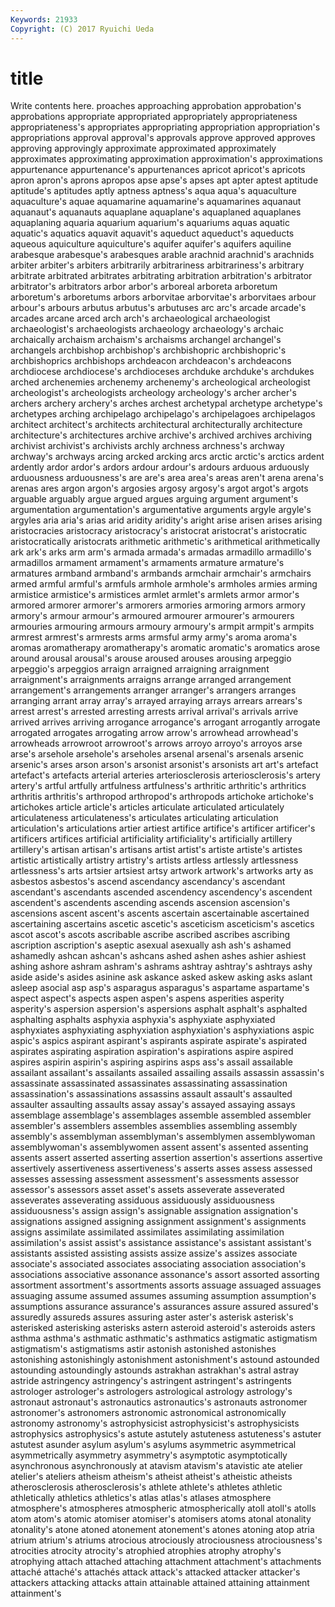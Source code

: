 ```yaml
---
Keywords: 21933 
Copyright: (C) 2017 Ryuichi Ueda
---
```


# title

Write contents here.
proaches approaching approbation approbation's approbations appropriate appropriated
appropriately appropriateness appropriateness's appropriates appropriating appropriation appropriation's appropriations approval approval's
approvals approve approved approves approving approvingly approximate approximated approximately approximates
approximating approximation approximation's approximations appurtenance appurtenance's appurtenances apricot apricot's apricots
apron apron's aprons apropos apse apse's apses apt apter aptest
aptitude aptitude's aptitudes aptly aptness aptness's aqua aqua's aquaculture aquaculture's
aquae aquamarine aquamarine's aquamarines aquanaut aquanaut's aquanauts aquaplane aquaplane's aquaplaned
aquaplanes aquaplaning aquaria aquarium aquarium's aquariums aquas aquatic aquatic's aquatics
aquavit aquavit's aqueduct aqueduct's aqueducts aqueous aquiculture aquiculture's aquifer aquifer's
aquifers aquiline arabesque arabesque's arabesques arable arachnid arachnid's arachnids arbiter
arbiter's arbiters arbitrarily arbitrariness arbitrariness's arbitrary arbitrate arbitrated arbitrates arbitrating
arbitration arbitration's arbitrator arbitrator's arbitrators arbor arbor's arboreal arboreta arboretum
arboretum's arboretums arbors arborvitae arborvitae's arborvitaes arbour arbour's arbours arbutus
arbutus's arbutuses arc arc's arcade arcade's arcades arcane arced arch
arch's archaeological archaeologist archaeologist's archaeologists archaeology archaeology's archaic archaically archaism
archaism's archaisms archangel archangel's archangels archbishop archbishop's archbishopric archbishopric's archbishoprics
archbishops archdeacon archdeacon's archdeacons archdiocese archdiocese's archdioceses archduke archduke's archdukes
arched archenemies archenemy archenemy's archeological archeologist archeologist's archeologists archeology archeology's
archer archer's archers archery archery's arches archest archetypal archetype archetype's
archetypes arching archipelago archipelago's archipelagoes archipelagos architect architect's architects architectural
architecturally architecture architecture's architectures archive archive's archived archives archiving archivist
archivist's archivists archly archness archness's archway archway's archways arcing arcked
arcking arcs arctic arctic's arctics ardent ardently ardor ardor's ardors
ardour ardour's ardours arduous arduously arduousness arduousness's are are's area
area's areas aren't arena arena's arenas ares argon argon's argosies
argosy argosy's argot argot's argots arguable arguably argue argued argues
arguing argument argument's argumentation argumentation's argumentative arguments argyle argyle's argyles
aria aria's arias arid aridity aridity's aright arise arisen arises
arising aristocracies aristocracy aristocracy's aristocrat aristocrat's aristocratic aristocratically aristocrats arithmetic
arithmetic's arithmetical arithmetically ark ark's arks arm arm's armada armada's
armadas armadillo armadillo's armadillos armament armament's armaments armature armature's armatures
armband armband's armbands armchair armchair's armchairs armed armful armful's armfuls
armhole armhole's armholes armies arming armistice armistice's armistices armlet armlet's
armlets armor armor's armored armorer armorer's armorers armories armoring armors
armory armory's armour armour's armoured armourer armourer's armourers armouries armouring
armours armoury armoury's armpit armpit's armpits armrest armrest's armrests arms
armsful army army's aroma aroma's aromas aromatherapy aromatherapy's aromatic aromatic's
aromatics arose around arousal arousal's arouse aroused arouses arousing arpeggio
arpeggio's arpeggios arraign arraigned arraigning arraignment arraignment's arraignments arraigns arrange
arranged arrangement arrangement's arrangements arranger arranger's arrangers arranges arranging arrant
array array's arrayed arraying arrays arrears arrears's arrest arrest's arrested
arresting arrests arrival arrival's arrivals arrive arrived arrives arriving arrogance
arrogance's arrogant arrogantly arrogate arrogated arrogates arrogating arrow arrow's arrowhead
arrowhead's arrowheads arrowroot arrowroot's arrows arroyo arroyo's arroyos arse arse's
arsehole arsehole's arseholes arsenal arsenal's arsenals arsenic arsenic's arses arson
arson's arsonist arsonist's arsonists art art's artefact artefact's artefacts arterial
arteries arteriosclerosis arteriosclerosis's artery artery's artful artfully artfulness artfulness's arthritic
arthritic's arthritics arthritis arthritis's arthropod arthropod's arthropods artichoke artichoke's artichokes
article article's articles articulate articulated articulately articulateness articulateness's articulates articulating
articulation articulation's articulations artier artiest artifice artifice's artificer artificer's artificers
artifices artificial artificiality artificiality's artificially artillery artillery's artisan artisan's artisans
artist artist's artiste artiste's artistes artistic artistically artistry artistry's artists
artless artlessly artlessness artlessness's arts artsier artsiest artsy artwork artwork's
artworks arty as asbestos asbestos's ascend ascendancy ascendancy's ascendant ascendant's
ascendants ascended ascendency ascendency's ascendent ascendent's ascendents ascending ascends ascension
ascension's ascensions ascent ascent's ascents ascertain ascertainable ascertained ascertaining ascertains
ascetic ascetic's asceticism asceticism's ascetics ascot ascot's ascots ascribable ascribe
ascribed ascribes ascribing ascription ascription's aseptic asexual asexually ash ash's
ashamed ashamedly ashcan ashcan's ashcans ashed ashen ashes ashier ashiest
ashing ashore ashram ashram's ashrams ashtray ashtray's ashtrays ashy aside
aside's asides asinine ask askance asked askew asking asks aslant
asleep asocial asp asp's asparagus asparagus's aspartame aspartame's aspect aspect's
aspects aspen aspen's aspens asperities asperity asperity's aspersion aspersion's aspersions
asphalt asphalt's asphalted asphalting asphalts asphyxia asphyxia's asphyxiate asphyxiated asphyxiates
asphyxiating asphyxiation asphyxiation's asphyxiations aspic aspic's aspics aspirant aspirant's aspirants
aspirate aspirate's aspirated aspirates aspirating aspiration aspiration's aspirations aspire aspired
aspires aspirin aspirin's aspiring aspirins asps ass's assail assailable assailant
assailant's assailants assailed assailing assails assassin assassin's assassinate assassinated assassinates
assassinating assassination assassination's assassinations assassins assault assault's assaulted assaulter assaulting
assaults assay assay's assayed assaying assays assemblage assemblage's assemblages assemble
assembled assembler assembler's assemblers assembles assemblies assembling assembly assembly's assemblyman
assemblyman's assemblymen assemblywoman assemblywoman's assemblywomen assent assent's assented assenting assents
assert asserted asserting assertion assertion's assertions assertive assertively assertiveness assertiveness's
asserts asses assess assessed assesses assessing assessment assessment's assessments assessor
assessor's assessors asset asset's assets asseverate asseverated asseverates asseverating assiduous
assiduously assiduousness assiduousness's assign assign's assignable assignation assignation's assignations assigned
assigning assignment assignment's assignments assigns assimilate assimilated assimilates assimilating assimilation
assimilation's assist assist's assistance assistance's assistant assistant's assistants assisted assisting
assists assize assize's assizes associate associate's associated associates associating association
association's associations associative assonance assonance's assort assorted assorting assortment assortment's
assortments assorts assuage assuaged assuages assuaging assume assumed assumes assuming
assumption assumption's assumptions assurance assurance's assurances assure assured assured's assuredly
assureds assures assuring aster aster's asterisk asterisk's asterisked asterisking asterisks
astern asteroid asteroid's asteroids asters asthma asthma's asthmatic asthmatic's asthmatics
astigmatic astigmatism astigmatism's astigmatisms astir astonish astonished astonishes astonishing astonishingly
astonishment astonishment's astound astounded astounding astoundingly astounds astrakhan astrakhan's astral
astray astride astringency astringency's astringent astringent's astringents astrologer astrologer's astrologers
astrological astrology astrology's astronaut astronaut's astronautics astronautics's astronauts astronomer astronomer's
astronomers astronomic astronomical astronomically astronomy astronomy's astrophysicist astrophysicist's astrophysicists astrophysics
astrophysics's astute astutely astuteness astuteness's astuter astutest asunder asylum asylum's
asylums asymmetric asymmetrical asymmetrically asymmetry asymmetry's asymptotic asymptotically asynchronous asynchronously
at atavism atavism's atavistic ate atelier atelier's ateliers atheism atheism's
atheist atheist's atheistic atheists atherosclerosis atherosclerosis's athlete athlete's athletes athletic
athletically athletics athletics's atlas atlas's atlases atmosphere atmosphere's atmospheres atmospheric
atmospherically atoll atoll's atolls atom atom's atomic atomiser atomiser's atomisers
atoms atonal atonality atonality's atone atoned atonement atonement's atones atoning
atop atria atrium atrium's atriums atrocious atrociously atrociousness atrociousness's atrocities
atrocity atrocity's atrophied atrophies atrophy atrophy's atrophying attach attached attaching
attachment attachment's attachments attaché attaché's attachés attack attack's attacked attacker
attacker's attackers attacking attacks attain attainable attained attaining attainment attainment's
